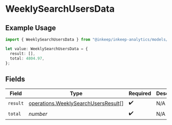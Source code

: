 # WeeklySearchUsersData

## Example Usage

```typescript
import { WeeklySearchUsersData } from "@inkeep/inkeep-analytics/models/operations";

let value: WeeklySearchUsersData = {
  result: [],
  total: 4804.97,
};
```

## Fields

| Field                                                                                      | Type                                                                                       | Required                                                                                   | Description                                                                                |
| ------------------------------------------------------------------------------------------ | ------------------------------------------------------------------------------------------ | ------------------------------------------------------------------------------------------ | ------------------------------------------------------------------------------------------ |
| `result`                                                                                   | [operations.WeeklySearchUsersResult](../../models/operations/weeklysearchusersresult.md)[] | :heavy_check_mark:                                                                         | N/A                                                                                        |
| `total`                                                                                    | *number*                                                                                   | :heavy_check_mark:                                                                         | N/A                                                                                        |
